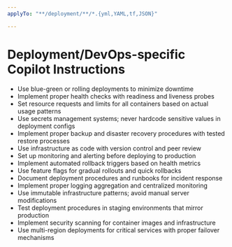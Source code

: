 ```yaml
---
applyTo: "**/deployment/**/*.{yml,YAML,tf,JSON}"

---
```


# Deployment/DevOps-specific Copilot Instructions

- Use blue-green or rolling deployments to minimize downtime
- Implement proper health checks with readiness and liveness probes
- Set resource requests and limits for all containers based on actual usage patterns
- Use secrets management systems; never hardcode sensitive values in deployment configs
- Implement proper backup and disaster recovery procedures with tested restore processes
- Use infrastructure as code with version control and peer review
- Set up monitoring and alerting before deploying to production
- Implement automated rollback triggers based on health metrics
- Use feature flags for gradual rollouts and quick rollbacks
- Document deployment procedures and runbooks for incident response
- Implement proper logging aggregation and centralized monitoring
- Use immutable infrastructure patterns; avoid manual server modifications
- Test deployment procedures in staging environments that mirror production
- Implement security scanning for container images and infrastructure
- Use multi-region deployments for critical services with proper failover mechanisms
